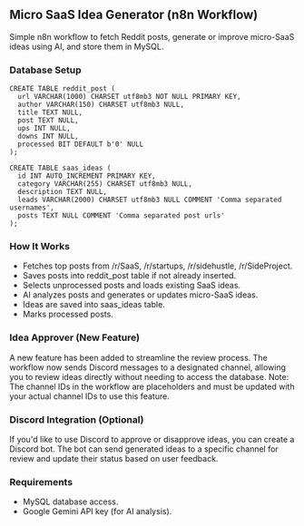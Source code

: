 ## Micro SaaS Idea Generator (n8n Workflow)
Simple n8n workflow to fetch Reddit posts, generate or improve micro-SaaS ideas using AI, and store them in MySQL.

### Database Setup
```
CREATE TABLE reddit_post (
  url VARCHAR(1000) CHARSET utf8mb3 NOT NULL PRIMARY KEY,
  author VARCHAR(150) CHARSET utf8mb3 NULL,
  title TEXT NULL,
  post TEXT NULL,
  ups INT NULL,
  downs INT NULL,
  processed BIT DEFAULT b'0' NULL
);

CREATE TABLE saas_ideas (
  id INT AUTO_INCREMENT PRIMARY KEY,
  category VARCHAR(255) CHARSET utf8mb3 NULL,
  description TEXT NULL,
  leads VARCHAR(2000) CHARSET utf8mb3 NULL COMMENT 'Comma separated usernames',
  posts TEXT NULL COMMENT 'Comma separated post urls'
);
```
### How It Works
- Fetches top posts from /r/SaaS, /r/startups, /r/sidehustle, /r/SideProject.
- Saves posts into reddit_post table if not already inserted.
- Selects unprocessed posts and loads existing SaaS ideas.
- AI analyzes posts and generates or updates micro-SaaS ideas.
- Ideas are saved into saas_ideas table.
- Marks processed posts.

### Idea Approver (New Feature)
A new feature has been added to streamline the review process. The workflow now sends Discord messages to a designated channel, allowing you to review ideas directly without needing to access the database. Note: The channel IDs in the workflow are placeholders and must be updated with your actual channel IDs to use this feature.

### Discord Integration (Optional)
If you'd like to use Discord to approve or disapprove ideas, you can create a Discord bot. The bot can send generated ideas to a specific channel for review and update their status based on user feedback.

### Requirements
- MySQL database access.
- Google Gemini API key (for AI analysis).

